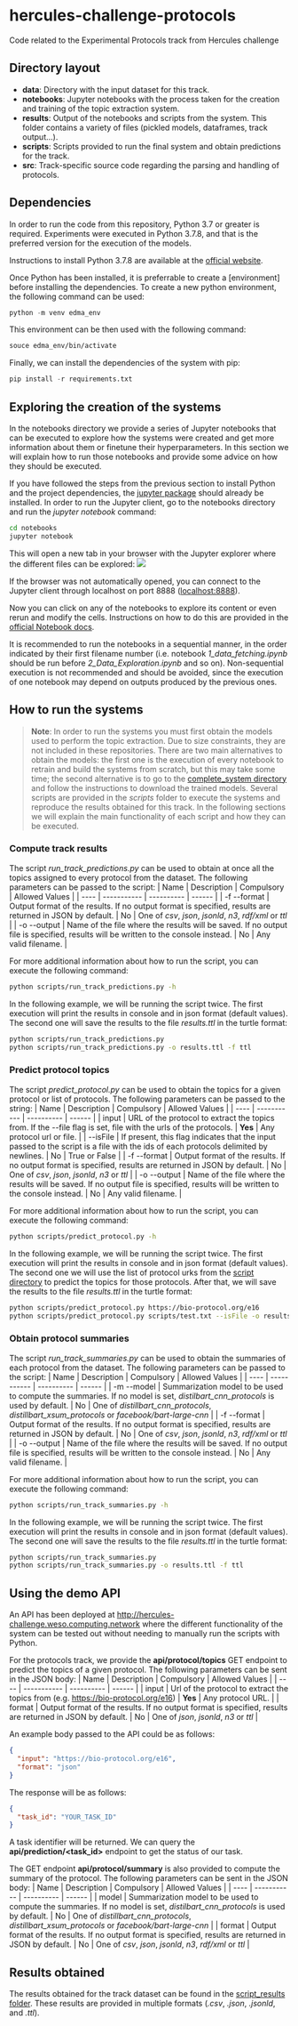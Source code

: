 # hercules-challenge-protocols
Code related to the Experimental Protocols track from Hercules challenge

## Directory layout
* __data__: Directory with the input dataset for this track.
* __notebooks__: Jupyter notebooks with the process taken for the creation and training of the topic extraction system.
* __results__: Output of the notebooks and scripts from the system. This folder contains a variety of files (pickled models, dataframes, track output...).
* __scripts__: Scripts provided to run the final system and obtain predictions for the track.
* __src__: Track-specific source code regarding the parsing and handling of protocols.

## Dependencies
In order to run the code from this repository, Python 3.7 or greater is required. Experiments were executed in Python 3.7.8, and that is the preferred version for the execution of the models. 

Instructions to install Python 3.7.8 are available at the [official website](https://www.python.org/downloads/release/python-378/). 

Once Python has been installed, it is preferrable to create a [environment] before installing the dependencies. To create a new python environment, the following command can be used:
```python
python -m venv edma_env
```

This environment can be then used with the following command:
```bash
souce edma_env/bin/activate
```

Finally, we can install the dependencies of the system with pip:
```python
pip install -r requirements.txt
```

## Exploring the creation of the systems
In the notebooks directory we provide a series of Jupyter notebooks that can be executed to explore how the systems were created and get more information about them or finetune their hyperparameters. In this section we will explain how to run those notebooks and provide some advice on how they should be executed.

If you have followed the steps from the previous section to install Python and the project dependencies, the [jupyter package](https://pypi.org/project/jupyter/) should already be installed. In order to run the Jupyter client, go to the notebooks directory and run the _jupyter notebook_ command:
```bash
cd notebooks
jupyter notebook
```

This will open a new tab in your browser with the Jupyter explorer where the different files can be explored:
![](./results/notebook_example.PNG)

If the browser was not automatically opened, you can connect to the Jupyter client through localhost on port 8888 ([localhost:8888](http://localhost:8888)).

Now you can click on any of the notebooks to explore its content or even rerun and modify the cells. Instructions on how to do this are provided in the [official Notebook docs](https://jupyter-notebook.readthedocs.io/en/stable/examples/Notebook/Notebook%20Basics.html).

It is recommended to run the notebooks in a sequential manner, in the order indicated by their first filename number (i.e. notebook _1_data_fetching.ipynb_ should be run before _2_Data_Exploration.ipynb_ and so on). Non-sequential execution is not recommended and should be avoided, since the execution of one notebook may depend on outputs produced by the previous ones.

## How to run the systems
> __Note__: In order to run the systems you must first obtain the models used to perform the topic extraction. Due to size constraints, they are not included in these repositories. There are two main alternatives to obtain the models: the first one is the execution of every notebook to retrain and build the systems from scratch, but this may take some time; the second alternative is to go to the [complete_system directory](./results/6_complete_system) and follow the instructions to download the trained models.
Several scripts are provided in the _scripts_ folder to execute the systems and reproduce the results obtained for this track. In the following sections we will explain the main functionality of each script and how they can be executed.

### Compute track results
The script _run_track_predictions.py_ can be used to obtain at once all the topics assigned to every protocol from the dataset. The following parameters can be passed to the script:
| Name | Description | Compulsory | Allowed Values |
| ---- | ----------- | ---------- | ------ |
| -f --format | Output format of the results. If no output format is specified, results are returned in JSON by default. | No | One of _csv_, _json_, _jsonld_, _n3_, _rdf/xml_ or _ttl_ |
| -o --output | Name of the file where the results will be saved. If no output file is specified, results will be written to the console instead. | No | Any valid filename. |

For more additional information about how to run the script, you can execute the following command:
```bash
python scripts/run_track_predictions.py -h
```

In the following example, we will be running the script twice. The first execution will print the results in console and in json format (default values). The second one will save the results to the file _results.ttl_ in the turtle format:
```bash
python scripts/run_track_predictions.py
python scripts/run_track_predictions.py -o results.ttl -f ttl
```

### Predict protocol topics
The script _predict_protocol.py_ can be used to obtain the topics for a given protocol or list of protocols. The following parameters can be passed to the string:
| Name | Description | Compulsory | Allowed Values |
| ---- | ----------- | ---------- | ------ |
| input | URL of the protocol to extract the topics from. If the --file flag is set, file with the urls of the protocols. | __Yes__ | Any protocol url or file. |
| --isFile | If present, this flag indicates that the input passed to the script is a file with the ids of each protocols delimited by newlines. | No | True or False |
| -f --format | Output format of the results. If no output format is specified, results are returned in JSON by default. | No | One of _csv_, _json_, _jsonld_, _n3_ or _ttl_ |
| -o --output | Name of the file where the results will be saved. If no output file is specified, results will be written to the console instead. | No | Any valid filename. |

For more additional information about how to run the script, you can execute the following command:
```bash
python scripts/predict_protocol.py -h
```

In the following example, we will be running the script twice. The first execution will print the results in console and in json format (default values). The second one we will use the list of protocol urks from the [script directory](./scripts/test.txt) to predict the topics for those protocols. After that, we will save the results to the file _results.ttl_ in the turtle format:
```bash
python scripts/predict_protocol.py https://bio-protocol.org/e16
python scripts/predict_protocol.py scripts/test.txt --isFile -o results.ttl -f ttl
```

### Obtain protocol summaries
The script _run_track_summaries.py_ can be used to obtain the summaries of each protocol from the dataset. The following parameters can be passed to the script:
| Name | Description | Compulsory | Allowed Values |
| ---- | ----------- | ---------- | ------ |
| -m --model | Summarization model to be used to compute the summaries. If no model is set, _distilbart_cnn_protocols_ is used by default. | No | One of _distillbart_cnn_protocols_, _distillbart_xsum_protocols_ or _facebook/bart-large-cnn_ |
| -f --format | Output format of the results. If no output format is specified, results are returned in JSON by default. | No | One of _csv_, _json_, _jsonld_, _n3_, _rdf/xml_ or _ttl_ |
| -o --output | Name of the file where the results will be saved. If no output file is specified, results will be written to the console instead. | No | Any valid filename. |

For more additional information about how to run the script, you can execute the following command:
```bash
python scripts/run_track_summaries.py -h
```

In the following example, we will be running the script twice. The first execution will print the results in console and in json format (default values). The second one will save the results to the file _results.ttl_ in the turtle format:
```bash
python scripts/run_track_summaries.py
python scripts/run_track_summaries.py -o results.ttl -f ttl
```

## Using the demo API
An API has been deployed at http://hercules-challenge.weso.computing.network where the different functionality of the system can be tested out without needing to manually run the scripts with Python.

For the protocols track, we provide the __api/protocol/topics__ GET endpoint to predict the topics of a given protocol. The following parameters can be sent in the JSON body:
| Name | Description | Compulsory | Allowed Values |
| ---- | ----------- | ---------- | ------ |
| input | Url of the protocol to extract the topics from (e.g. https://bio-protocol.org/e16) | __Yes__ | Any protocol URL. |
| format | Output format of the results. If no output format is specified, results are returned in JSON by default. | No | One of _json_, _jsonld_, _n3_ or _ttl_ |

An example body passed to the API could be as follows:
```json
{
  "input": "https://bio-protocol.org/e16",
  "format": "json"
}
```

The response will be as follows:
```json
{
  "task_id": "YOUR_TASK_ID"
}
```

A task identifier will be returned. We can query the __api/prediction/<task_id>__ endpoint to get the status of our task.

The GET endpoint __api/protocol/summary__ is also provided to compute the summary of the protocol. The following parameters can be sent in the JSON body:
| Name | Description | Compulsory | Allowed Values |
| ---- | ----------- | ---------- | ------ |
| model | Summarization model to be used to compute the summaries. If no model is set, _distilbart_cnn_protocols_ is used by default. | No | One of _distillbart_cnn_protocols_, _distillbart_xsum_protocols_ or _facebook/bart-large-cnn_ |
| format | Output format of the results. If no output format is specified, results are returned in JSON by default. | No | One of _csv_, _json_, _jsonld_, _n3_, _rdf/xml_ or _ttl_ |

## Results obtained
The results obtained for the track dataset can be found in the [script_results folder](./results/9_scripts_results). These results are provided in multiple formats (_.csv_, _.json_, _.jsonld_, and _.ttl_).
